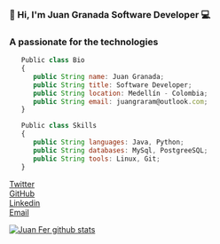 ###  👋 Hi, I'm Juan Granada Software Developer 💻
<h3>A passionate for the technologies</h3>

```js
   Public class Bio
   {
      public String name: Juan Granada;
      public String title: Software Developer;
      public String location: Medellín - Colombia;
      public String email: juangraram@outlook.com;
   }

   Public class Skills
   {
      public String languages: Java, Python;
      public String databases: MySql, PostgreeSQL;
      public String tools: Linux, Git;
   }   
```

[Twitter](https://twitter.com/JuanGraRam)
</br>
[GitHub](https://github.com/Juaco121)
</br>
[Linkedin](https://www.linkedin.com/in/juan-fernando-granada-ramirez/)
</br>
[Email](href="mailto:juangraram@outlook.com")

[![Juan Fer github stats](https://github-readme-stats.vercel.app/api?username=juaco121&show_icons=true&theme=merko&hide=["contribs","issues"])](https://github.com/juaco121)



